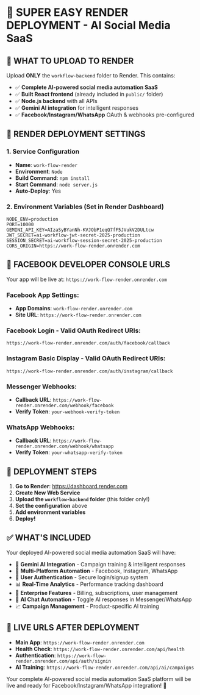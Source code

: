 # 🚀 SUPER EASY RENDER DEPLOYMENT - AI Social Media SaaS

## 📁 WHAT TO UPLOAD TO RENDER

Upload **ONLY** the `workflow-backend` folder to Render. This contains:
- ✅ **Complete AI-powered social media automation SaaS**
- ✅ **Built React frontend** (already included in `public/` folder)
- ✅ **Node.js backend** with all APIs
- ✅ **Gemini AI integration** for intelligent responses
- ✅ **Facebook/Instagram/WhatsApp** OAuth & webhooks pre-configured

## 🎯 RENDER DEPLOYMENT SETTINGS

### **1. Service Configuration**
- **Name**: `work-flow-render`
- **Environment**: `Node`
- **Build Command**: `npm install`
- **Start Command**: `node server.js`
- **Auto-Deploy**: Yes

### **2. Environment Variables** (Set in Render Dashboard)
```
NODE_ENV=production
PORT=10000
GEMINI_API_KEY=AIzaSyBYanNh-KVJObP1eqQ7fF5JVukV2DULtcw
JWT_SECRET=ai-workflow-jwt-secret-2025-production
SESSION_SECRET=ai-workflow-session-secret-2025-production
CORS_ORIGIN=https://work-flow-render.onrender.com
```

## 🔗 FACEBOOK DEVELOPER CONSOLE URLS

Your app will be live at: `https://work-flow-render.onrender.com`

### **Facebook App Settings:**
- **App Domains**: `work-flow-render.onrender.com`
- **Site URL**: `https://work-flow-render.onrender.com`

### **Facebook Login - Valid OAuth Redirect URIs:**
```
https://work-flow-render.onrender.com/auth/facebook/callback
```

### **Instagram Basic Display - Valid OAuth Redirect URIs:**
```
https://work-flow-render.onrender.com/auth/instagram/callback
```

### **Messenger Webhooks:**
- **Callback URL**: `https://work-flow-render.onrender.com/webhook/facebook`
- **Verify Token**: `your-webhook-verify-token`

### **WhatsApp Webhooks:**
- **Callback URL**: `https://work-flow-render.onrender.com/webhook/whatsapp`
- **Verify Token**: `your-whatsapp-verify-token`

## 🚀 DEPLOYMENT STEPS

1. **Go to Render**: https://dashboard.render.com
2. **Create New Web Service**
3. **Upload the `workflow-backend` folder** (this folder only!)
4. **Set the configuration** above
5. **Add environment variables**
6. **Deploy!**

## ✅ WHAT'S INCLUDED

Your deployed AI-powered social media automation SaaS will have:

- 🤖 **Gemini AI Integration** - Campaign training & intelligent responses
- 📱 **Multi-Platform Automation** - Facebook, Instagram, WhatsApp
- 🔐 **User Authentication** - Secure login/signup system
- 📊 **Real-Time Analytics** - Performance tracking dashboard
- 💼 **Enterprise Features** - Billing, subscriptions, user management
- 🎯 **AI Chat Automation** - Toggle AI responses in Messenger/WhatsApp
- 📈 **Campaign Management** - Product-specific AI training

## 🎊 LIVE URLS AFTER DEPLOYMENT

- **Main App**: `https://work-flow-render.onrender.com`
- **Health Check**: `https://work-flow-render.onrender.com/api/health`
- **Authentication**: `https://work-flow-render.onrender.com/api/auth/signin`
- **AI Training**: `https://work-flow-render.onrender.com/api/ai/campaigns`

Your complete AI-powered social media automation SaaS platform will be live and ready for Facebook/Instagram/WhatsApp integration! 🚀
